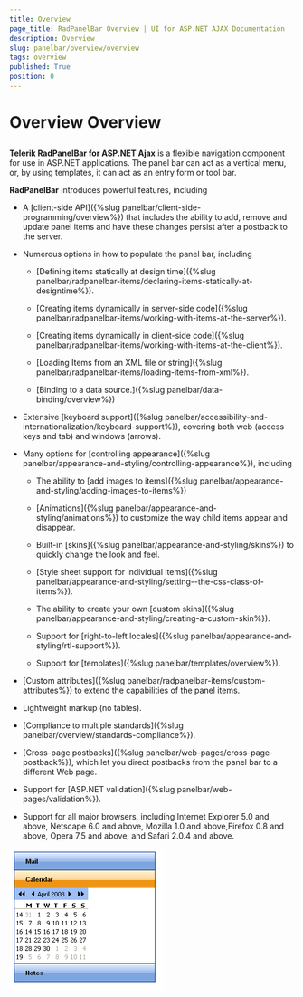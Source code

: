 ```yaml
---
title: Overview
page_title: RadPanelBar Overview | UI for ASP.NET AJAX Documentation
description: Overview
slug: panelbar/overview/overview
tags: overview
published: True
position: 0
---
```


# Overview Overview



## 

**Telerik RadPanelBar for ASP.NET Ajax** is a flexible navigation component for use in ASP.NET applications. The panel bar can act as a vertical menu, or, by using templates, it can act as an entry form or tool bar.

**RadPanelBar** introduces powerful features, including

* A [client-side API]({%slug panelbar/client-side-programming/overview%}) that includes the ability to add, remove and update panel items and have these changes persist after a postback to the server.

* Numerous options in how to populate the panel bar, including

	* [Defining items statically at design time]({%slug panelbar/radpanelbar-items/declaring-items-statically-at-designtime%}).

	* [Creating items dynamically in server-side code]({%slug panelbar/radpanelbar-items/working-with-items-at-the-server%}).

	* [Creating items dynamically in client-side code]({%slug panelbar/radpanelbar-items/working-with-items-at-the-client%}).

	* [Loading Items from an XML file or string]({%slug panelbar/radpanelbar-items/loading-items-from-xml%}).

	* [Binding to a data source.]({%slug panelbar/data-binding/overview%})

* Extensive [keyboard support]({%slug panelbar/accessibility-and-internationalization/keyboard-support%}), covering both web (access keys and tab) and windows (arrows).

* Many options for [controlling appearance]({%slug panelbar/appearance-and-styling/controlling-appearance%}), including

	* The ability to [add images to items]({%slug panelbar/appearance-and-styling/adding-images-to-items%})

	* [Animations]({%slug panelbar/appearance-and-styling/animations%}) to customize the way child items appear and disappear.

	* Built-in [skins]({%slug panelbar/appearance-and-styling/skins%}) to quickly change the look and feel.

	* [Style sheet support for individual items]({%slug panelbar/appearance-and-styling/setting--the-css-class-of-items%}).

	* The ability to create your own [custom skins]({%slug panelbar/appearance-and-styling/creating-a-custom-skin%}).

	* Support for [right-to-left locales]({%slug panelbar/appearance-and-styling/rtl-support%}).

	* Support for [templates]({%slug panelbar/templates/overview%}).

* [Custom attributes]({%slug panelbar/radpanelbar-items/custom-attributes%}) to extend the capabilities of the panel items.

* Lightweight markup (no tables).

* [Compliance to multiple standards]({%slug panelbar/overview/standards-compliance%}).

* [Cross-page postbacks]({%slug panelbar/web-pages/cross-page-postback%}), which let you direct postbacks from the panel bar to a different Web page.

* Support for [ASP.NET validation]({%slug panelbar/web-pages/validation%}).

* Support for all major browsers, including Internet Explorer 5.0 and above, Netscape 6.0 and above, Mozilla 1.0 and above,Firefox 0.8 and above, Opera 7.5 and above, and Safari 2.0.4 and above.

![PanelBar Calendar Template](images/panelbar_gettingstartedcalendar.png)
